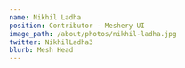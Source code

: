 ```yaml
---
name: Nikhil Ladha
position: Contributor - Meshery UI
image_path: /about/photos/nikhil-ladha.jpg
twitter: NikhilLadha3
blurb: Mesh Head
---
```

